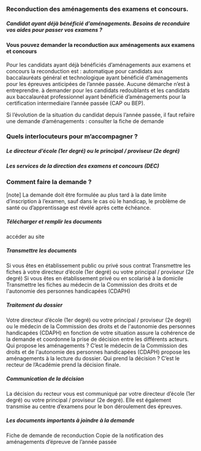 ### Reconduction des aménagements des examens et concours.

##### Candidat ayant déjà bénéficié d’aménagements. Besoins de reconduire vos aides pour passer vos examens ?

#### Vous pouvez demander la reconduction aux aménagements aux examens et concours

Pour les candidats ayant déjà bénéficiés d’aménagements aux examens et concours la reconduction est :
automatique pour candidats aux baccalauréats général et technologique ayant bénéficié d’aménagements pour les épreuves anticipées de l’année passée. Aucune démarche n’est à entreprendre.
à demander pour les candidats redoublants et les candidats aux baccalauréat professionnel ayant bénéficié d’aménagements pour la certification intermediaire l’année passée (CAP ou BEP).

Si l’évolution de la situation du candidat depuis l’année passée, il faut refaire une demande d’aménagements : consulter la fiche de demande



### Quels interlocuteurs pour m’accompagner ?

##### Le directeur d’école (1er degré) ou le principal / proviseur (2e degré)
##### Les services de la direction des examens et concours (DEC)


### Comment faire la demande ?
[note] La demande doit être formulée au plus tard à la date limite d’inscription à l’examen, sauf dans le cas où le handicap, le problème de santé ou d’apprentissage est révélé après cette échéance.

##### Télécharger et remplir les documents
accéder au site
##### Transmettre les documents
Si vous êtes en établissement public ou privé sous contrat
Transmettre les fiches à votre directeur d’école (1er degré) ou votre principal / proviseur (2e degré)
Si vous êtes en établissement privé ou en scolarisé à la domicile
Transmettre les fiches au médecin de la Commission des droits et de l'autonomie des personnes handicapées (CDAPH)
##### Traitement du dossier
Votre directeur d’école (1er degré) ou votre principal / proviseur (2e degré) ou le médecin de la Commission des droits et de l'autonomie des personnes handicapées (CDAPH) en fonction de votre situation assure la cohérence de la demande et coordonne la prise de décision entre les différents acteurs.
Qui propose les aménagements ?
C’est le médecin de la Commission des droits et de l'autonomie des personnes handicapées (CDAPH) propose les aménagements à la lecture du dossier.
Qui prend la décision ?
C’est le recteur de l’Académie prend la décision finale.
##### Communication de la décision
La décision du recteur vous est communiqué par votre directeur d’école (1er degré) ou votre principal / proviseur (2e degré). Elle est également transmise au centre d’examens pour le bon déroulement des épreuves.


##### Les documents importants à joindre à la demande
Fiche de demande de reconduction
Copie de la notification des aménagements d’épreuve de l’année passée
